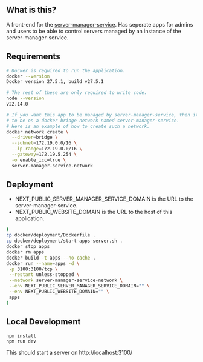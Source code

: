 ## What is this?

A front-end for the [server-manager-service](https://github.com/Zane-T-Rice/server-manager-service). Has seperate apps for admins and users to be able to control servers managed by an instance of the server-manager-service.

## Requirements

```sh
# Docker is required to run the application.
docker --version
Docker version 27.5.1, build v27.5.1

# The rest of these are only required to write code.
node --version
v22.14.0

# If you want this app to be managed by server-manager-service, then it will need
# to be on a docker bridge network named server-manager-service.
# Here is an example of how to create such a network.
docker network create \
  --driver=bridge \
  --subnet=172.19.0.0/16 \
  --ip-range=172.19.0.0/16 \
  --gateway=172.19.5.254 \
  -o enable_icc=true \
  server-manager-service-network
```

## Deployment

- NEXT_PUBLIC_SERVER_MANAGER_SERVICE_DOMAIN is the URL to the server-manager-service.
- NEXT_PUBLIC_WEBSITE_DOMAIN is the URL to the host of this application.

```sh
(
cp docker/deployment/Dockerfile .
cp docker/deployment/start-apps-server.sh .
docker stop apps
docker rm apps
docker build -t apps --no-cache .
docker run --name=apps -d \
 -p 3100:3100/tcp \
 --restart unless-stopped \
 --network server-manager-service-network \
 --env NEXT_PUBLIC_SERVER_MANAGER_SERVICE_DOMAIN="" \
 --env NEXT_PUBLIC_WEBSITE_DOMAIN="" \
 apps
)
```

## Local Development

```
npm install
npm run dev
```

This should start a server on http://localhost:3100/

